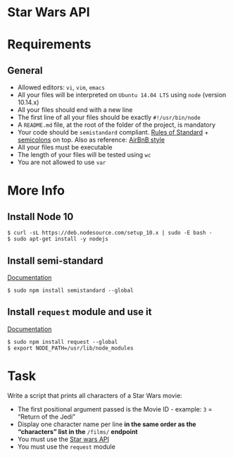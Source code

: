 # Star Wars API

# Requirements
## General
* Allowed editors: `vi`, `vim`, `emacs`
* All your files will be interpreted on `Ubuntu 14.04 LTS` using `node` (version 10.14.x)
* All your files should end with a new line
* The first line of all your files should be exactly `#!/usr/bin/node`
* A `README.md` file, at the root of the folder of the project, is mandatory
* Your code should be `semistandard` compliant. [Rules of Standard](https://standardjs.com/rules.html) + [semicolons](https://github.com/standard/semistandard) on top. Also as reference: [AirBnB style](https://github.com/airbnb/javascript)
* All your files must be executable
* The length of your files will be tested using `wc`
* You are not allowed to use `var`

# More Info
## Install Node 10
```console
$ curl -sL https://deb.nodesource.com/setup_10.x | sudo -E bash -
$ sudo apt-get install -y nodejs
```

## Install semi-standard
[Documentation](https://github.com/standard/semistandard)
```console
$ sudo npm install semistandard --global
```

## Install `request` module and use it
[Documentation](https://github.com/request/request)
```console
$ sudo npm install request --global
$ export NODE_PATH=/usr/lib/node_modules
```

# Task
Write a script that prints all characters of a Star Wars movie:
* The first positional argument passed is the Movie ID - example: `3` = “Return of the Jedi”
* Display one character name per line **in the same order as the “characters” list in the** `/films/` **endpoint**
* You must use the [Star wars API](https://swapi-api.alx-tools.com)
* You must use the `request` module
